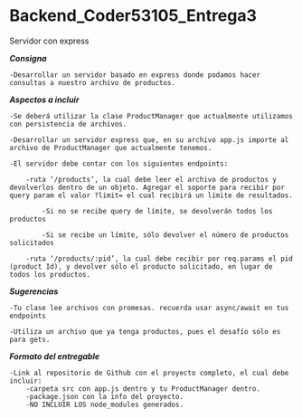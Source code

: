 # Backend_Coder53105_Entrega3

Servidor con express

***Consigna***

    -Desarrollar un servidor basado en express donde podamos hacer consultas a nuestro archivo de productos.

***Aspectos a incluir***

    -Se deberá utilizar la clase ProductManager que actualmente utilizamos con persistencia de archivos. 

    -Desarrollar un servidor express que, en su archivo app.js importe al archivo de ProductManager que actualmente tenemos.

    -El servidor debe contar con los siguientes endpoints:
        
        -ruta ‘/products’, la cual debe leer el archivo de productos y devolverlos dentro de un objeto. Agregar el soporte para recibir por query param el valor ?limit= el cual recibirá un límite de resultados.
        
            -Si no se recibe query de límite, se devolverán todos los productos
            
            -Si se recibe un límite, sólo devolver el número de productos solicitados

        -ruta ‘/products/:pid’, la cual debe recibir por req.params el pid (product Id), y devolver sólo el producto solicitado, en lugar de todos los productos. 

***Sugerencias***

    -Tu clase lee archivos con promesas. recuerda usar async/await en tus endpoints
    
    -Utiliza un archivo que ya tenga productos, pues el desafío sólo es para gets. 

***Formato del entregable***

    -Link al repositorio de Github con el proyecto completo, el cual debe incluir:
        -carpeta src con app.js dentro y tu ProductManager dentro.
        -package.json con la info del proyecto.
        -NO INCLUIR LOS node_modules generados.

